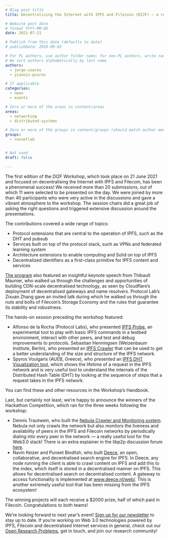 ```yaml
---
# Blog post title
title: Decentralising the Internet with IPFS and Filecoin (DI2F) — a report from the trenches

# Website post date
# format YYYY-MM-DD
date: 2021-07-21

# Publish from this date (defaults to date)
# publishDate: 2019-09-03

# For PL authors, use author folder name; for non-PL authors, write name as in paper within ""
# We sort authors alphabetically by last name
authors:
  - jorge-soares
  - yiannis-psaras

# If applicable
categories:
  - news
  - events

# Zero or more of the areas in content/areas
areas:
  - networking
  - distributed-systems

# Zero or more of the groups in content/groups (should match author membership)
groups:
  - resnetlab


# Not used
draft: false

---
```


The first edition of the DI2F Workshop, which took place on 21 June 2021 and focused on decentralising the Internet with IPFS and Filecoin, has been a phenomenal success! We received more than 20 submissions, out of which 11 were selected to be presented on the day. We were joined by more than 40 participants who were very active in the discussions and gave a vibrant atmosphere to the workshop. The session chairs did a great job of asking the right questions and triggered extensive discussion around the presentations.

The contributions covered a wide range of topics:
- Protocol extensions that are central to the operation of IPFS, such as the DHT and pubsub
- Services built on top of the protocol stack, such as VPNs and federated learning system
- Architecture extensions to enable computing and Solid on top of IPFS
- Decentralized identifiers as a first-class primitive for IPFS content and services

[The program](https://networking.ifip.org/2021/workshops/di2f-decentralising-the-internet-with-ipfs-and-filecoin) also featured an insightful keynote speech from Thibault Maunier, who walked us through the challenges and opportunities of building CDN-scale decentralised technology, as seen by Cloudflare’s deployment of decentralised gateways and name resolvers. Protocol Lab’s Zixuan Zhang gave an invited talk during which he walked us through the nuts and bolts of Filecoin’s Storage Economy and the rules that guarantee its stability and robustness.

The hands-on session preceding the workshop featured:
- Alfonso de la Rocha (Protocol Labs), who presented [IPFS Probe](https://github.com/protocol/beyond-bitswap/tree/master/testbed/probe), an experimental tool to play with basic IPFS commands in a testbed environment, interact with other peers, and test and debug improvements to protocols.
Sebastian Henningsen (Weizenbaum Institute, Berlin), who presented an [IPFS Crawler](https://github.com/wiberlin/ipfs-crawler) that can be used to get a better understanding of the size and structure of the IPFS network.
- Spyros Voulgaris (AUEB, Greece), who presented an [IPFS DHT Visualization tool](https://github.com/mmlab-aueb/IPFS), which shows the lifetime of a request in the IPFS network and is very useful tool to understand the internals of the Distributed Hash Table (DHT) by looking at the sequence of steps that a request takes in the IPFS network.

You can find these and other resources in the Workshop’s Handbook.

Last, but certainly not least, we’re happy to announce the winners of the Hackathon Competition, which ran for the three weeks following the workshop:
- Dennis Trautwein, who built the [Nebula Crawler and Monitoring system](https://github.com/dennis-tra/nebula-crawler). Nebula not only crawls the network but also monitors the liveness and availability of peers in the IPFS and Filecoin networks by periodically dialing into every peer in the network — a really useful tool for the Web3.0 stack! There is an extra explainer in the libp2p discussion forum [here](https://discuss.libp2p.io/t/nebula-libp2p-dht-crawler/950).
- Navin Keizer and Puneet Bindlish, who built [Deece](https://github.com/navinkeizer/Deece), an open, collaborative, and decentralised search engine for IPFS. In Deece, any node running the client is able to crawl content on IPFS and add this to the index, which itself is stored in a decentralised manner on IPFS. This allows for decentralised search on decentralised content. A gateway to access functionality is implemented at www.deece.nl/web/. This is another extremely useful tool that has been missing from the IPFS ecosystem!

The winning projects will each receive a $2000 prize, half of which paid in Filecoin. Congratulations to both teams!

We’re looking forward to next year’s event! [Sign up for our newsletter](https://mailchi.mp/protocol/research-newsletter-signup) to stay up to date. If you’re working on Web 3.0 technologies powered by IPFS, Filecoin and decentralised Internet services in general, check out our [Open Research Problems](https://github.com/protocol/ResNetLab), get in touch, and join our research community!

